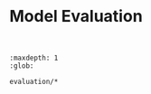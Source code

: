<br>

# Model Evaluation

<br>

```{toctree}
:maxdepth: 1
:glob:

evaluation/*
```


<br>
<br>

<br>
<br>

<br>
<br>

<br>
<br>


